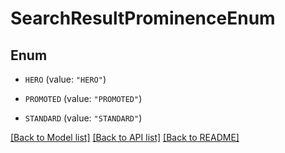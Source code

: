# SearchResultProminenceEnum

## Enum


* `HERO` (value: `"HERO"`)

* `PROMOTED` (value: `"PROMOTED"`)

* `STANDARD` (value: `"STANDARD"`)


[[Back to Model list]](../README.md#documentation-for-models) [[Back to API list]](../README.md#documentation-for-api-endpoints) [[Back to README]](../README.md)


